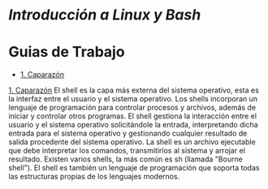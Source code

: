 # *Introducción a Linux y Bash*

# Guias de Trabajo
* [1. Caparazón](#1_shell)


[1. Caparazón](#1_shell)
El shell es la capa más externa del sistema operativo, esta es la interfaz entre el usuario y el sistema operativo. Los shells incorporan un lenguaje de programación para controlar procesos y archivos, además de iniciar y controlar otros programas. El shell gestiona la interacción entre el usuario y el sistema operativo solicitándole la entrada, interpretando dicha entrada para el sistema operativo y gestionando cualquier resultado de salida procedente del sistema operativo. La shell es un archivo ejecutable que debe interpretar los comandos, transmitirlos al sistema y arrojar el resultado. Existen varios shells, la más común es sh (llamada "Bourne shell"). El shell es también un lenguaje de programación que soporta todas las estructuras propias de los lenguajes modernos.

